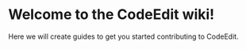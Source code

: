 # Welcome to the CodeEdit wiki!

Here we will create guides to get you started contributing to CodeEdit.
